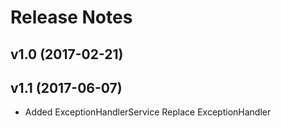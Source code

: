 # Release Notes

## v1.0 (2017-02-21)

## v1.1 (2017-06-07)
* Added ExceptionHandlerService Replace ExceptionHandler